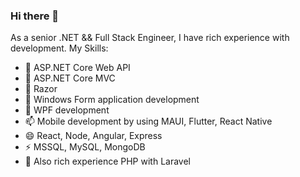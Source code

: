 ### Hi there 👋

As a senior .NET && Full Stack Engineer, I have rich experience with development.
My Skills:

- 🔭 ASP.NET Core Web API
- 🌱 ASP.NET Core MVC
- 👯 Razor
- 🤔 Windows Form application development
- 💬 WPF development
- 📫 Mobile development by using MAUI, Flutter, React Native
- 😄 React, Node, Angular, Express
- ⚡ MSSQL, MySQL, MongoDB
- 🙌 Also rich experience PHP with Laravel
